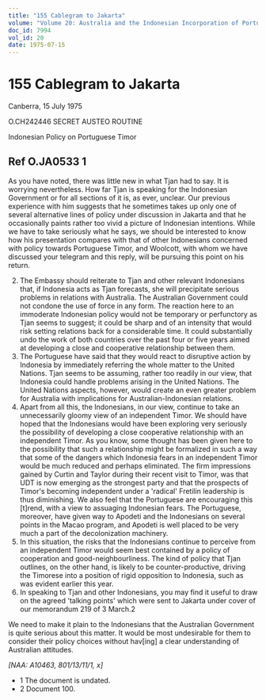 ```yaml
---
title: "155 Cablegram to Jakarta"
volume: "Volume 20: Australia and the Indonesian Incorporation of Portuguese Timor, 1974-1976"
doc_id: 7994
vol_id: 20
date: 1975-07-15
---
```


# 155 Cablegram to Jakarta

Canberra, 15 July 1975

O.CH242446 SECRET AUSTEO ROUTINE

Indonesian Policy on Portuguese Timor

## Ref O.JA0533 1

As you have noted, there was little new in what Tjan had to say. It is worrying nevertheless. How far Tjan is speaking for the Indonesian Government or for all sections of it is, as ever, unclear. Our previous experience with him suggests that he sometimes takes up only one of several alternative lines of policy under discussion in Jakarta and that he occasionally paints rather too vivid a picture of Indonesian intentions. While we have to take seriously what he says, we should be interested to know how his presentation compares with that of other Indonesians concerned with policy towards Portuguese Timor, and Woolcott, with whom we have discussed your telegram and this reply, will be pursuing this point on his return.

  2. The Embassy should reiterate to Tjan and other relevant Indonesians that, if Indonesia acts as Tjan forecasts, she will precipitate serious problems in relations with Australia. The Australian Government could not condone the use of force in any form. The reaction here to an immoderate Indonesian policy would not be temporary or perfunctory as Tjan seems to suggest; it could be sharp and of an intensity that would risk setting relations back for a considerable time. It could substantially undo the work of both countries over the past four or five years aimed at developing a close and cooperative relationship between them.
  3. The Portuguese have said that they would react to disruptive action by Indonesia by immediately referring the whole matter to the United Nations. Tjan seems to be assuming, rather too readily in our view, that Indonesia could handle problems arising in the United Nations. The United Nations aspects, however, would create an even greater problem for Australia with implications for Australian-Indonesian relations.
  4. Apart from all this, the Indonesians, in our view, continue to take an unnecessarily gloomy view of an independent Timor. We should have hoped that the Indonesians would have been exploring very seriously the possibility of developing a close cooperative relationship with an independent Timor. As you know, some thought has been given here to the possibility that such a relationship might be formalized in such a way that some of the dangers which Indonesia fears in an independent Timor would be much reduced and perhaps eliminated. The firm impressions gained by Curtin and Taylor during their recent visit to Timor, was that UDT is now emerging as the strongest party and that the prospects of Timor's becoming independent under a 'radical' Fretilin leadership is thus diminishing. We also feel that the Portuguese are encouraging this [t]rend, with a view to assuaging Indonesian fears. The Portuguese, moreover, have given way to Apodeti and the Indonesians on several points in the Macao program, and Apodeti is well placed to be very much a part of the decolonization machinery.
  5. In this situation, the risks that the Indonesians continue to perceive from an independent Timor would seem best contained by a policy of cooperation and good-neighbourliness. The kind of policy that Tjan outlines, on the other hand, is likely to be counter-productive, driving the Timorese into a position of rigid opposition to Indonesia, such as was evident earlier this year. 
  6. In speaking to Tjan and other Indonesians, you may find it useful to draw on the agreed 'talking points' which were sent to Jakarta under cover of our memorandum 219 of 3 March.2

We need to make it plain to the Indonesians that the Australian Government is quite serious about this matter. It would be most undesirable for them to consider their policy choices without hav[ing] a clear understanding of Australian attitudes.




_[NAA: A10463, 801/13/11/1, x]_

  * 1 The document is undated. 
  * 2 Document 100. 


